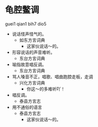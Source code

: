 # 龟腔鳖调
guei1 qian1 bih7 dio5
+ 说话怪声怪气的。
  * 如东方言词典
    - 这家伙说话～的。
+ 形容说话的声音难听。
  * 东台方言词典
+ 喻指故意唱反调。
  * 东台方言词典
+ 骂人嗓音不正，唱歌、唱曲跑腔走板，走调
  * 兴化方言词典
    - 你这～的多难听吖！
+ 唱反调。
  * 泰县方言志
+ 用不通俗的语言
  * 泰县方言志
    - 这家伙说话～的。
